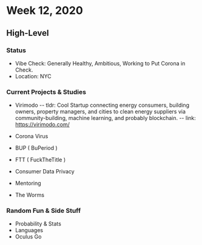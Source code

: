 # Week 12, 2020
## High-Level
### Status
- Vibe Check: Generally Healthy, Ambitious, Working to Put Corona in Check.
- Location: NYC
### Current Projects & Studies
- Virimodo
-- tldr: Cool Startup connecting energy consumers, building owners, property managers, and cities to clean energy suppliers via community-building, machine learning, and probably blockchain.
-- link: https://virimodo.com/

- Corona Virus
- BUP ( BuPeriod )
- FTT ( FuckTheTitle )
- Consumer Data Privacy
- Mentoring
- The Worms
### Random Fun & Side Stuff
- Probability & Stats
- Languages
- Oculus Go
